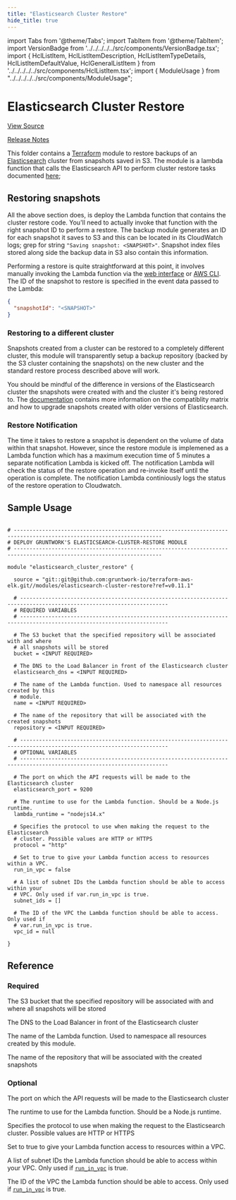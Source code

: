 ```yaml
---
title: "Elasticsearch Cluster Restore"
hide_title: true
---
```


import Tabs from '@theme/Tabs';
import TabItem from '@theme/TabItem';
import VersionBadge from '../../../../../src/components/VersionBadge.tsx';
import { HclListItem, HclListItemDescription, HclListItemTypeDetails, HclListItemDefaultValue, HclGeneralListItem } from '../../../../../src/components/HclListItem.tsx';
import { ModuleUsage } from "../../../../../src/components/ModuleUsage";

<VersionBadge repoTitle="ELK AWS Module" version="0.11.1" />

# Elasticsearch Cluster Restore

<a href="https://github.com/gruntwork-io/terraform-aws-elk/tree/master/modules/elasticsearch-cluster-restore" className="link-button" title="View the source code for this module in GitHub.">View Source</a>

<a href="https://github.com/gruntwork-io/terraform-aws-elk/releases?q=" className="link-button" title="Release notes for only the service catalog versions which impacted this service.">Release Notes</a>

This folder contains a [Terraform](https://www.terraform.io/) module to restore backups of an [Elasticsearch](https://www.elastic.co/products/kibana) cluster from snapshots saved in S3. The module is a lambda function that calls the Elasticsearch API to perform cluster restore tasks documented [here](https://www.elastic.co/guide/en/elasticsearch/reference/current/modules-snapshots.html);

## Restoring snapshots

All the above section does, is deploy the Lambda function that contains the cluster restore code. You'll need to actually invoke that function with the right snapshot ID to perform a restore. The backup module generates an ID for each snapshot it saves to S3 and this can be located in its CloudWatch logs; grep for string `"Saving snapshot: <SNAPSHOT>"`. Snapshot index files stored along side the backup data in S3 also contain this information.

Performing a restore is quite straightforward at this point, it involves manually invoking the Lambda function via the [web interface](https://us-east-2.console.aws.amazon.com/lambda/home) or [AWS CLI](https://docs.aws.amazon.com/lambda/latest/dg/with-on-demand-custom-android-example-upload-deployment-pkg.html#walkthrough-on-demand-custom-android-events-adminuser-create-test-function-upload-zip-test-manual-invoke). The ID of the snapshot to restore is specified in the event data passed to the Lambda:

```json
{
  "snapshotId": "<SNAPSHOT>"
}
```

### Restoring to a different cluster

Snapshots created from a cluster can be restored to a completely different cluster, this module will transparently setup a backup repository (backed by the S3 cluster containing the snapshots) on the new cluster and the standard restore process described above will work.

You should be mindful of the difference in versions of the Elasticsearch cluster the snapshots were created with and the cluster it's being restored to. The [documentation](https://www.elastic.co/guide/en/elasticsearch/reference/current/modules-snapshots.html#modules-snapshots) contains more information on the compatiblity matrix and how to upgrade snapshots created with older versions of Elasticsearch.

### Restore Notification

The time it takes to restore a snapshot is dependent on the volume of data within that snapshot. However, since the restore module is implemened as a Lambda function which has a maximum execution time of 5 minutes a separate notification Lambda is kicked off. The notification Lambda will check the status of the restore operation and re-invoke itself until the operation is complete. The notification Lambda continiously logs the status of the restore operation to Cloudwatch.

## Sample Usage

<ModuleUsage>

```hcl title="main.tf"

# ---------------------------------------------------------------------------------------------------------------------
# DEPLOY GRUNTWORK'S ELASTICSEARCH-CLUSTER-RESTORE MODULE
# ---------------------------------------------------------------------------------------------------------------------

module "elasticsearch_cluster_restore" {

  source = "git::git@github.com:gruntwork-io/terraform-aws-elk.git//modules/elasticsearch-cluster-restore?ref=v0.11.1"

  # ---------------------------------------------------------------------------------------------------------------------
  # REQUIRED VARIABLES
  # ---------------------------------------------------------------------------------------------------------------------

  # The S3 bucket that the specified repository will be associated with and where
  # all snapshots will be stored
  bucket = <INPUT REQUIRED>

  # The DNS to the Load Balancer in front of the Elasticsearch cluster
  elasticsearch_dns = <INPUT REQUIRED>

  # The name of the Lambda function. Used to namespace all resources created by this
  # module.
  name = <INPUT REQUIRED>

  # The name of the repository that will be associated with the created snapshots
  repository = <INPUT REQUIRED>

  # ---------------------------------------------------------------------------------------------------------------------
  # OPTIONAL VARIABLES
  # ---------------------------------------------------------------------------------------------------------------------

  # The port on which the API requests will be made to the Elasticsearch cluster
  elasticsearch_port = 9200

  # The runtime to use for the Lambda function. Should be a Node.js runtime.
  lambda_runtime = "nodejs14.x"

  # Specifies the protocol to use when making the request to the Elasticsearch
  # cluster. Possible values are HTTP or HTTPS
  protocol = "http"

  # Set to true to give your Lambda function access to resources within a VPC.
  run_in_vpc = false

  # A list of subnet IDs the Lambda function should be able to access within your
  # VPC. Only used if var.run_in_vpc is true.
  subnet_ids = []

  # The ID of the VPC the Lambda function should be able to access. Only used if
  # var.run_in_vpc is true.
  vpc_id = null

}

```

</ModuleUsage>




## Reference

<Tabs>
<TabItem value="inputs" label="Inputs" default>

### Required

<HclListItem name="bucket" requirement="required" type="string">
<HclListItemDescription>

The S3 bucket that the specified repository will be associated with and where all snapshots will be stored

</HclListItemDescription>
</HclListItem>

<HclListItem name="elasticsearch_dns" requirement="required" type="string">
<HclListItemDescription>

The DNS to the Load Balancer in front of the Elasticsearch cluster

</HclListItemDescription>
</HclListItem>

<HclListItem name="name" requirement="required" type="string">
<HclListItemDescription>

The name of the Lambda function. Used to namespace all resources created by this module.

</HclListItemDescription>
</HclListItem>

<HclListItem name="repository" requirement="required" type="string">
<HclListItemDescription>

The name of the repository that will be associated with the created snapshots

</HclListItemDescription>
</HclListItem>

### Optional

<HclListItem name="elasticsearch_port" requirement="optional" type="number">
<HclListItemDescription>

The port on which the API requests will be made to the Elasticsearch cluster

</HclListItemDescription>
<HclListItemDefaultValue defaultValue="9200"/>
</HclListItem>

<HclListItem name="lambda_runtime" requirement="optional" type="string">
<HclListItemDescription>

The runtime to use for the Lambda function. Should be a Node.js runtime.

</HclListItemDescription>
<HclListItemDefaultValue defaultValue="&quot;nodejs14.x&quot;"/>
</HclListItem>

<HclListItem name="protocol" requirement="optional" type="string">
<HclListItemDescription>

Specifies the protocol to use when making the request to the Elasticsearch cluster. Possible values are HTTP or HTTPS

</HclListItemDescription>
<HclListItemDefaultValue defaultValue="&quot;http&quot;"/>
</HclListItem>

<HclListItem name="run_in_vpc" requirement="optional" type="bool">
<HclListItemDescription>

Set to true to give your Lambda function access to resources within a VPC.

</HclListItemDescription>
<HclListItemDefaultValue defaultValue="false"/>
</HclListItem>

<HclListItem name="subnet_ids" requirement="optional" type="list(string)">
<HclListItemDescription>

A list of subnet IDs the Lambda function should be able to access within your VPC. Only used if <a href="#run_in_vpc"><code>run_in_vpc</code></a> is true.

</HclListItemDescription>
<HclListItemDefaultValue defaultValue="[]"/>
</HclListItem>

<HclListItem name="vpc_id" requirement="optional" type="string">
<HclListItemDescription>

The ID of the VPC the Lambda function should be able to access. Only used if <a href="#run_in_vpc"><code>run_in_vpc</code></a> is true.

</HclListItemDescription>
<HclListItemDefaultValue defaultValue="null"/>
</HclListItem>

</TabItem>
<TabItem value="outputs" label="Outputs">

<HclListItem name="lambda_arn">
</HclListItem>

<HclListItem name="lambda_name">
</HclListItem>

</TabItem>
</Tabs>


<!-- ##DOCS-SOURCER-START
{
  "originalSources": [
    "https://github.com/gruntwork-io/terraform-aws-elk/tree/master/modules/elasticsearch-cluster-restore/readme.md",
    "https://github.com/gruntwork-io/terraform-aws-elk/tree/master/modules/elasticsearch-cluster-restore/variables.tf",
    "https://github.com/gruntwork-io/terraform-aws-elk/tree/master/modules/elasticsearch-cluster-restore/outputs.tf"
  ],
  "sourcePlugin": "module-catalog-api",
  "hash": "e9a536ab2e5154f444f72ad5c3f105ea"
}
##DOCS-SOURCER-END -->
